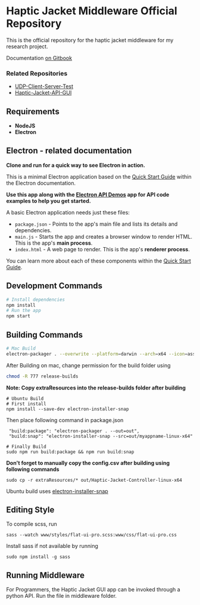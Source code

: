 # Haptic Jacket Middleware Official Repository

This is the official repository for the haptic jacket middleware for my research project.

Documentation [on Gitbook](https://pi31415.gitbook.io/haptic-jacket/)

### Related Repositories

- [UDP-Client-Server-Test](https://github.com/Pi-31415/UDP-Client-Server-Test)
- [Haptic-Jacket-API-GUI](https://github.com/Pi-31415/Haptic-Jacket-API-GUI)

## Requirements

- **NodeJS**
- **Electron**

## Electron - related documentation

**Clone and run for a quick way to see Electron in action.**

This is a minimal Electron application based on the [Quick Start Guide](https://electronjs.org/docs/tutorial/quick-start) within the Electron documentation.

**Use this app along with the [Electron API Demos](https://electronjs.org/#get-started) app for API code examples to help you get started.**

A basic Electron application needs just these files:

- `package.json` - Points to the app's main file and lists its details and dependencies.
- `main.js` - Starts the app and creates a browser window to render HTML. This is the app's **main process**.
- `index.html` - A web page to render. This is the app's **renderer process**.

You can learn more about each of these components within the [Quick Start Guide](https://electronjs.org/docs/tutorial/quick-start).

## Development Commands

```bash
# Install dependencies
npm install
# Run the app
npm start
```

## Building Commands

```bash
# Mac Build
electron-packager . --overwrite --platform=darwin --arch=x64 --icon=assets/icons/icon.icns --prune=true --out=release-builds
```

After Building on mac, change permission for the build folder using
```bash
chmod -R 777 release-builds
```

**Note: Copy extraResources into the release-builds folder after building**

```
# Ubuntu Build
# First install
npm install --save-dev electron-installer-snap
```
Then place following command in package.json
```
 "build:package": "electron-packager . --out=out",
 "build:snap": "electron-installer-snap --src=out/myappname-linux-x64"
```

```
# Finally Build
sudo npm run build:package && npm run build:snap
```
**Don't forget to manually copy the config.csv after building using following commands**

```
sudo cp -r extraResources/* out/Haptic-Jacket-Controller-linux-x64
```

Ubuntu build uses [electron-installer-snap](https://github.com/electron-userland/electron-installer-snap)

## Editing Style

 To compile scss, run

 ```
sass --watch www/styles/flat-ui-pro.scss:www/css/flat-ui-pro.css
 ```

 Install sass if not available by running 

 ```
 sudo npm install -g sass
 ```

 ## Running Middleware

 For Programmers, the Haptic Jacket GUI app can be invoked through a python API. Run the file in middleware folder.
